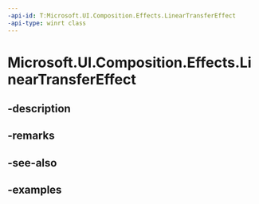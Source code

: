 ```yaml
---
-api-id: T:Microsoft.UI.Composition.Effects.LinearTransferEffect
-api-type: winrt class
---
```


<!-- Class syntax.
public class LinearTransferEffect : IGraphicsEffect, IGraphicsEffectSource
-->

# Microsoft.UI.Composition.Effects.LinearTransferEffect

## -description

## -remarks

## -see-also

## -examples

